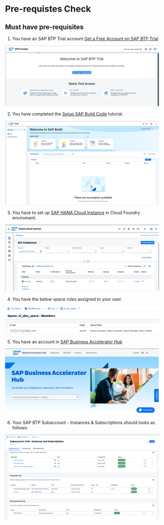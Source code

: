 # Pre-requistes Check

## Must have pre-requisites

1. You have an SAP BTP Trial account [Get a Free Account on SAP BTP Trial](https://developers.sap.com/tutorials/hcp-create-trial-account.html)

![alt text](images/image.png)

2. You have completed the [Setup SAP Build Code](https://developers.sap.com/tutorials/build-code-setup.html) tutorial.

![alt text](images/image-2.png)

3. You have to set up [SAP HANA Cloud Instance](https://developers.sap.com/tutorials/hana-cloud-deploying.html) in Cloud Foundry enviroment.

![alt text](images/image-3.png)

4. You have the below space roles assigned to your user.

![alt text](images/image-4.png)

5. You have an account in [SAP Business Accelerator Hub](https://api.sap.com/)

![alt text](images/image-1.png)

6. Your SAP BTP Subaccount - Instances & Subscriptions should looks as follows:

![alt text](images/image-5.png)

